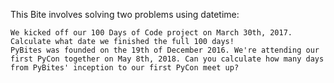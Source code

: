 This Bite involves solving two problems using datetime:

    We kicked off our 100 Days of Code project on March 30th, 2017. Calculate what date we finished the full 100 days!
    PyBites was founded on the 19th of December 2016. We're attending our first PyCon together on May 8th, 2018. Can you calculate how many days from PyBites' inception to our first PyCon meet up?
